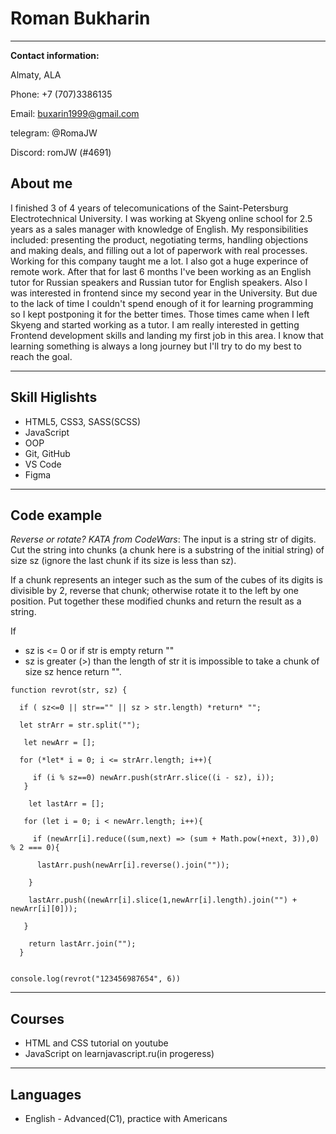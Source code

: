 # Roman Bukharin

********************
**Contact information:**

Almaty, ALA 
                                                                   
Phone: +7 (707)3386135

Email: buxarin1999@gmail.com


telegram: @RomaJW


Discord: romJW (#4691)


## About me
I finished 3 of 4 years of telecomunications of the Saint-Petersburg Electrotechnical University. I was working at Skyeng online school for 2.5 years as a sales manager with knowledge of English. My responsibilities included: presenting the product, negotiating terms, handling objections and making deals, and filling out a lot of paperwork with real processes. Working for this company taught me a lot. I also got a huge experince of remote work.
After that for last 6 months I've been working as an English tutor for Russian speakers and Russian tutor for English speakers. Also I was interested in frontend since my second year in the University. But due to the lack of time I couldn't spend enough of it for learning programming so I kept postponing it for the better times. Those times came when I left Skyeng and started working as a tutor. I am really interested in getting Frontend development skills and landing my first job in this area. 
I know that learning something is always a long journey but I'll try to do my best to reach the goal.

******************************************


## Skill Higlishts
*	HTML5, CSS3, SASS(SCSS)      
* JavaScript
*	OOP 
*	Git, GitHub
* VS Code
*	Figma

*************************************************

## Code example
*Reverse or rotate? KATA from CodeWars*:
The input is a string str of digits. Cut the string into chunks (a chunk here is a substring of the initial string) of size sz (ignore the last chunk if its size is less than sz).

If a chunk represents an integer such as the sum of the cubes of its digits is divisible by 2, reverse that chunk; otherwise rotate it to the left by one position. Put together these modified chunks and return the result as a string.

If

* sz is <= 0 or if str is empty return ""
* sz is greater (>) than the length of str it is impossible to take a chunk of size sz hence return "".


```
function revrot(str, sz) {
  
  if ( sz<=0 || str=="" || sz > str.length) *return* "";

  let strArr = str.split("");

   let newArr = [];

  for (*let* i = 0; i <= strArr.length; i++){

     if (i % sz==0) newArr.push(strArr.slice((i - sz), i));
   }

    let lastArr = [];

   for (let i = 0; i < newArr.length; i++){

     if (newArr[i].reduce((sum,next) => (sum + Math.pow(+next, 3)),0) % 2 === 0){

      lastArr.push(newArr[i].reverse().join(""));

    }

    lastArr.push((newArr[i].slice(1,newArr[i].length).join("") + newArr[i][0]));
     
   }
    
    return lastArr.join("");
  }


console.log(revrot("123456987654", 6))

```
**********************

## Courses

* HTML and CSS tutorial on youtube
* JavaScript on learnjavascript.ru(in progeress)

******************************

## Languages

* English - Advanced(C1), practice with Americans
